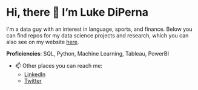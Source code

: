 # Hi, there 👋 I’m Luke DiPerna

I'm a data guy with an interest in language, sports, and finance. Below you can find repos for my data science projects and research, which you can also see on my website [here](https://luke-lite.github.io/about).

**Proficiencies**: SQL, Python, Machine Learning, Tableau, PowerBI

- 📫 Other places you can reach me:
  - [LinkedIn](https://www.linkedin.com/in/luke-diperna/)
  - [Twitter](https://twitter.com/@luke_lite_)

<!---
luke-lite/luke-lite is a ✨ special ✨ repository because its `README.md` (this file) appears on your GitHub profile.
You can click the Preview link to take a look at your changes.
--->

